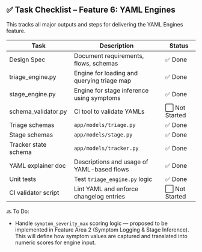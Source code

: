 ## ✅ Task Checklist – Feature 6: YAML Engines

This tracks all major outputs and steps for delivering the YAML Engines feature.

| Task | Description | Status |
|------|-------------|--------|
| Design Spec | Document requirements, flows, schemas | ✅ Done
| triage_engine.py | Engine for loading and querying triage map | ✅ Done
| stage_engine.py | Engine for stage inference using symptoms | ✅ Done
| schema_validator.py | CI tool to validate YAMLs | ⬜ Not Started
| Triage schemas | `app/models/triage.py` | ✅ Done
| Stage schemas | `app/models/stage.py` | ✅ Done
| Tracker state schema | `app/models/tracker.py` | ✅ Done
| YAML explainer doc | Descriptions and usage of YAML-based flows | ✅ Done
| Unit tests | Test `triage_engine.py` logic | ✅ Done
| CI validator script | Lint YAML and enforce changelog entries | ⬜ Not Started

🔜 To Do:
- Handle `symptom_severity_max` scoring logic — proposed to be implemented in Feature Area 2 (Symptom Logging & Stage Inference). This will define how symptom values are captured and translated into numeric scores for engine input.
